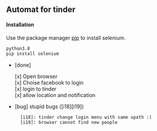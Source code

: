 ## Automat for tinder

#### Installation

Use the package manager [pip](https://pip.pypa.io/en/stable/) to install selenium.


```bash
python3.8
pip install selenium
```

* [done]

  [x] Open browser \
 [x] Choise facebook to login \
 [x] login to tinder \
 [x] allow location and notification

* [bug] stupid bugs ([i18][i19]) 

        [i18]: tinder change login menu with same xpath :(
        [i19]: browser cannot find new people

